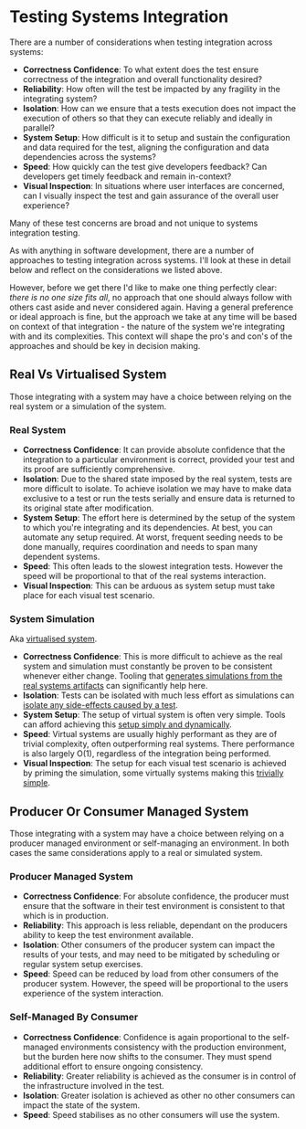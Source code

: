 # Testing Systems Integration

There are a number of considerations when testing integration across systems:
* __Correctness Confidence__: To what extent does the test ensure correctness of the integration and overall functionality desired?
* __Reliability__: How often will the test be impacted by any fragility in the integrating system?
* __Isolation__: How can we ensure that a tests execution does not impact the execution of others so that they can execute reliably and ideally in parallel?
* __System Setup__: How difficult is it to setup and sustain the configuration and data required for the test, aligning the configuration and data dependencies across the systems?
* __Speed__: How quickly can the test give developers feedback?  Can developers get timely feedback and remain in-context?
* __Visual Inspection__: In situations where user interfaces are concerned, can I visually inspect the test and gain assurance of the overall user experience?
 
Many of these test concerns are broad and not unique to systems integration testing.

As with anything in software development, there are a number of approaches to testing integration across systems.
I'll look at these in detail below and reflect on the considerations we listed above.

However, before we get there I'd like to make one thing perfectly clear: _there is no one size fits all_, no approach that one should always follow with others cast aside and never considered again.
Having a general preference or ideal approach is fine, but the approach we take at any time will be based on context of that integration - the nature of the system we're integrating with and its complexities.
This context will shape the pro's and con's of the approaches and should be key in decision making.

## Real Vs Virtualised System

Those integrating with a system may have a choice between relying on the real system or a simulation of the system.

### Real System

* __Correctness Confidence__: It can provide absolute confidence that the integration to a particular environment is correct, provided your test and its proof are sufficiently comprehensive.
* __Isolation__: Due to the shared state imposed by the real system, tests are more difficult to isolate.  To achieve isolation we may have to make data exclusive to a test or run the tests serially and ensure data is returned to its original state after modification.
* __System Setup__: The effort here is determined by the setup of the system to which you're integrating and its dependencies.  At best, you can automate any setup required.  At worst, frequent seeding needs to be done manually, requires coordination and needs to span many dependent systems.
* __Speed__: This often leads to the slowest integration tests.  However the speed will be proportional to that of the real systems interaction.
* __Visual Inspection__: This can be arduous as system setup must take place for each visual test scenario.

### System Simulation

Aka [virtualised system](https://en.wikipedia.org/wiki/Virtualization). 

* __Correctness Confidence__: This is more difficult to achieve as the real system and simulation must constantly be proven to be consistent whenever either change.  Tooling that [generates simulations from the real systems artifacts](https://github.com/swagger-api/swagger-codegen/wiki/server-stub-generator-howto) can significantly help here.
* __Isolation__: Tests can be isolated with much less effort as simulations can [isolate any side-effects caused by a test](https://github.com/MYOB-Technology/http_stub/wiki/Stub%20Sessions).
* __System Setup__: The setup of virtual system is often very simple.  Tools can afford achieving this [setup simply and dynamically](https://github.com/MYOB-Technology/http_stub/wiki/Scenarios).
* __Speed__: Virtual systems are usually highly performant as they are of trivial complexity, often outperforming real systems.  There performance is also largely O(1), regardless of the integration being performed.
* __Visual Inspection__: The setup for each visual test scenario is achieved by priming the simulation, some virtually systems making this [trivially simple](https://github.com/MYOB-Technology/http_stub/wiki/Diagnostic-Pages#listing-the-scenarios).

## Producer Or Consumer Managed System

Those integrating with a system may have a choice between relying on a producer managed environment or self-managing an environment.
In both cases the same considerations apply to a real or simulated system.

### Producer Managed System

* __Correctness Confidence__: For absolute confidence, the producer must ensure that the software in their test environment is consistent to that which is in production.
* __Reliability__: This approach is less reliable, dependant on the producers ability to keep the test environment available.
* __Isolation__: Other consumers of the producer system can impact the results of your tests, and may need to be mitigated by scheduling or regular system setup exercises.
* __Speed__: Speed can be reduced by load from other consumers of the producer system.  However, the speed will be proportional to the users experience of the system interaction.

### Self-Managed By Consumer

* __Correctness Confidence__: Confidence is again proportional to the self-managed environments consistency with the production environment, but the burden here now shifts to the consumer.  They must spend additional effort to ensure ongoing consistency.
* __Reliability__: Greater reliability is achieved as the consumer is in control of the infrastructure involved in the test.
* __Isolation__: Greater isolation is achieved as other no other consumers can impact the state of the system.
* __Speed__: Speed stabilises as no other consumers will use the system.
